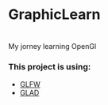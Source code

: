 # GraphicLearn <h1>

<p> My jorney learning OpenGl </p>

<h3> This project is using: </h3>

* [GLFW](https://github.com/glfw/glfw)
* [GLAD](https://github.com/Dav1dde/glad)
